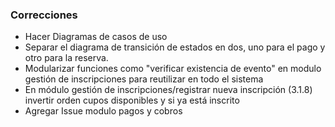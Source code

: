 ### Correcciones

- Hacer Diagramas de casos de uso
- Separar el diagrama de transición de estados en dos, uno para el pago y otro para la reserva.
- Modularizar funciones como "verificar existencia de evento" en modulo gestión de inscripciones para reutilizar en todo el sistema
- En módulo gestión de inscripciones/registrar nueva inscripción (3.1.8) invertir orden cupos disponibles y si ya está inscrito
- Agregar Issue modulo  pagos y cobros



